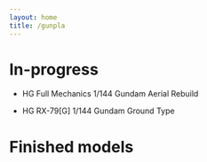 ```yaml
---
layout: home
title: /gunpla
---
```

<link rel="stylesheet" href="{{ '/style/models.css' | relative_url }}">

# In-progress

- HG Full Mechanics 1/144 Gundam Aerial Rebuild

- HG RX-79[G] 1/144 Gundam Ground Type

# Finished models
<div id="finished-models-container"></div>

<script src="{{ '/scripts/models.js' | relative_url }}"></script>
